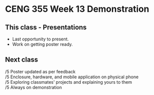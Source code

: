 # CENG 355 Week 13 Demonstration

## This class - Presentations
- Last opportunity to present.   
- Work on getting poster ready.

## Next class
/5 Poster updated as per feedback   
/5 Enclosure, hardware, and mobile application on physical phone   
/5 Exploring classmates' projects and explaining yours to them   
/5 Always on demonstration   
